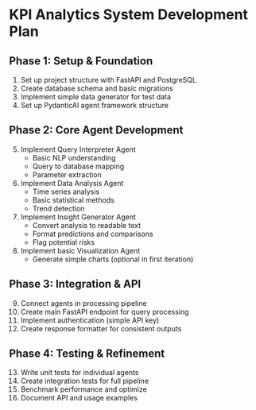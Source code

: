 # KPI Analytics System Development Plan

## Phase 1: Setup & Foundation
1. Set up project structure with FastAPI and PostgreSQL
2. Create database schema and basic migrations
3. Implement simple data generator for test data
4. Set up PydanticAI agent framework structure

## Phase 2: Core Agent Development
5. Implement Query Interpreter Agent
   - Basic NLP understanding
   - Query to database mapping
   - Parameter extraction
6. Implement Data Analysis Agent
   - Time series analysis
   - Basic statistical methods
   - Trend detection
7. Implement Insight Generator Agent
   - Convert analysis to readable text
   - Format predictions and comparisons
   - Flag potential risks
8. Implement basic Visualization Agent
   - Generate simple charts (optional in first iteration)

## Phase 3: Integration & API
9. Connect agents in processing pipeline
10. Create main FastAPI endpoint for query processing
11. Implement authentication (simple API key)
12. Create response formatter for consistent outputs

## Phase 4: Testing & Refinement
13. Write unit tests for individual agents
14. Create integration tests for full pipeline
15. Benchmark performance and optimize
16. Document API and usage examples 
